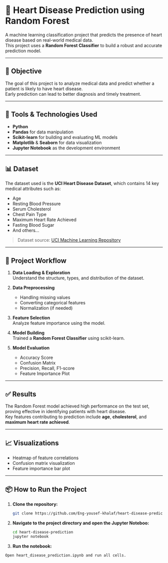 # 💓 Heart Disease Prediction using Random Forest

A machine learning classification project that predicts the presence of heart disease based on real-world medical data.  
This project uses a **Random Forest Classifier** to build a robust and accurate prediction model.

---

## 📌 Objective

The goal of this project is to analyze medical data and predict whether a patient is likely to have heart disease.  
Early prediction can lead to better diagnosis and timely treatment.

---

## 🧰 Tools & Technologies Used

- **Python**
- **Pandas** for data manipulation
- **Scikit-learn** for building and evaluating ML models
- **Matplotlib** & **Seaborn** for data visualization
- **Jupyter Notebook** as the development environment

---

## 📊 Dataset

The dataset used is the **UCI Heart Disease Dataset**, which contains 14 key medical attributes such as:

- Age  
- Resting Blood Pressure  
- Serum Cholesterol  
- Chest Pain Type  
- Maximum Heart Rate Achieved  
- Fasting Blood Sugar  
- And others...

> Dataset source: [UCI Machine Learning Repository](https://archive.ics.uci.edu/dataset/45/heart+disease)

---

## 🧪 Project Workflow

1. **Data Loading & Exploration**  
   Understand the structure, types, and distribution of the dataset.

2. **Data Preprocessing**  
   - Handling missing values  
   - Converting categorical features  
   - Normalization (if needed)

3. **Feature Selection**  
   Analyze feature importance using the model.

4. **Model Building**  
   Trained a **Random Forest Classifier** using scikit-learn.

5. **Model Evaluation**  
   - Accuracy Score  
   - Confusion Matrix  
   - Precision, Recall, F1-score  
   - Feature Importance Plot

---

## ✅ Results

The Random Forest model achieved high performance on the test set, proving effective in identifying patients with heart disease.  
Key features contributing to prediction include **age**, **cholesterol**, and **maximum heart rate achieved**.

---

## 📈 Visualizations

- Heatmap of feature correlations  
- Confusion matrix visualization  
- Feature importance bar plot

---

## 📦 How to Run the Project

1. **Clone the repository:**
   ```bash
   git clone https://github.com/Eng-yousef-khalaf/heart-disease-prediction-project.git
2. **Navigate to the project directory and open the Jupyter Noteboo:**
   ```bash
   cd heart-disease-prediction
   jupyter notebook
3. **Run the notebook:**
  ```bash
Open heart_disease_prediction.ipynb and run all cells.

